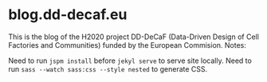 # blog.dd-decaf.eu

This is the blog of the H2020 project DD-DeCaF (Data-Driven Design of Cell Factories and Communities) funded by the European Commision.
Notes:

Need to run `jspm install` before `jekyl serve` to serve site locally.
Need to run `sass --watch sass:css --style nested` to generate CSS.
